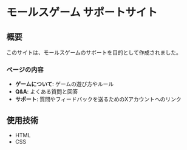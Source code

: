 # モールスゲーム サポートサイト

## 概要

このサイトは、モールスゲームのサポートを目的として作成されました。

### ページの内容

* **ゲームについて**: ゲームの遊び方やルール
* **Q&A**: よくある質問と回答
* **サポート**: 質問やフィードバックを送るためのXアカウントへのリンク

## 使用技術

* HTML
* CSS